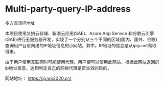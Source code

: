 # Multi-party-query-IP-address
多方查询IP地址

本项目使用又拍云存储、新浪云应用(SAE)、Azure App Service 和谷歌云引擎(GAE)进行无服务器开发，实现了一个分别从三个不同的区域(国内、国外、谷歌)查询用户目前网络的IP地址信息的小网站。其中，IP地址的信息是从ipip.net爬取得来。

由于用户使用互联网时可能使用代理，用户便可以使用此网站，根据此网站返回的ip地址信息，达到判定自己的网络代理是否生效的目的。

网站地址： https://ip.wx2020.cn/
